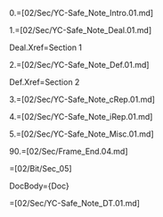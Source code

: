0.=[02/Sec/YC-Safe_Note_Intro.01.md]

1.=[02/Sec/YC-Safe_Note_Deal.01.md]

Deal.Xref=Section 1

2.=[02/Sec/YC-Safe_Note_Def.01.md]

Def.Xref=Section 2

3.=[02/Sec/YC-Safe_Note_cRep.01.md]

4.=[02/Sec/YC-Safe_Note_iRep.01.md]

5.=[02/Sec/YC-Safe_Note_Misc.01.md]

90.=[02/Sec/Frame_End.04.md]
  
=[02/Bit/Sec_05]

DocBody={Doc}

=[02/Sec/YC-Safe_Note_DT.01.md]